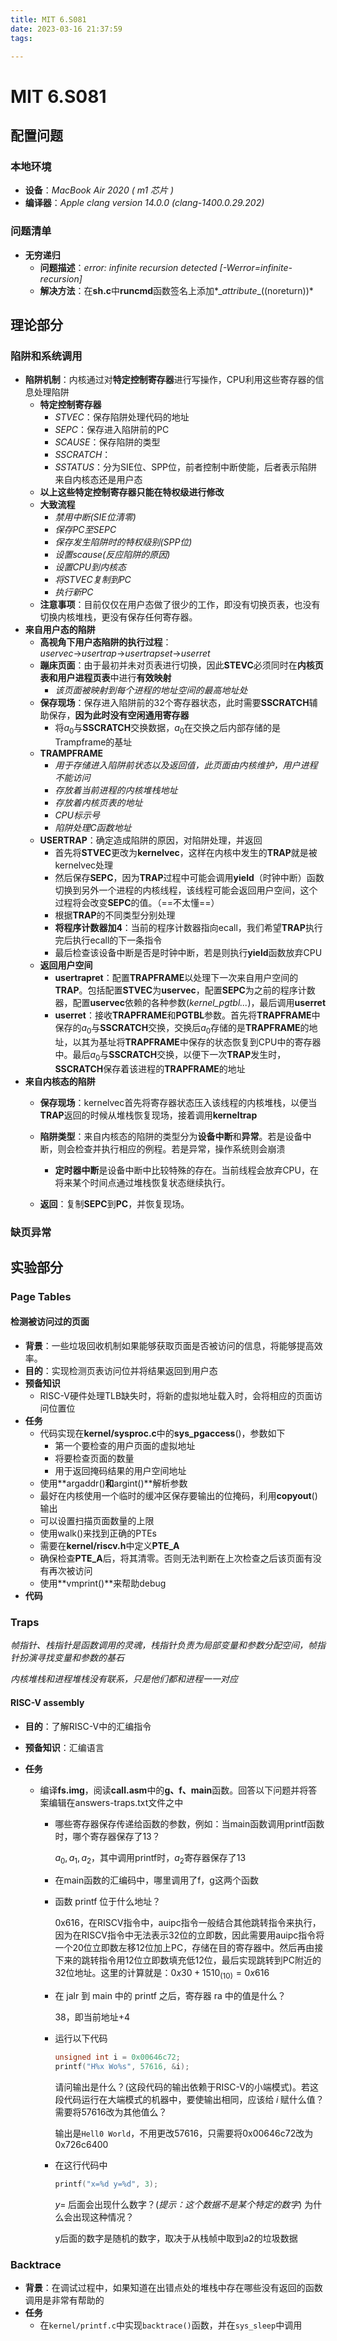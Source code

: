 ```yaml
---
title: MIT 6.S081
date: 2023-03-16 21:37:59
tags:

---
```


# MIT 6.S081

## 配置问题

### **本地环境**

* **设备**：*MacBook Air 2020 ( m1 芯片 )*
* **编译器**：*Apple clang version 14.0.0 (clang-1400.0.29.202)*

### 问题清单

* **无穷递归**
  * **问题描述**：*error: infinite recursion detected [-Werror=infinite-recursion]*
  * **解决方法**：在**sh.c**中**runcmd**函数签名上添加*\__attribute__((noreturn))*

## 理论部分

### 陷阱和系统调用

* **陷阱机制**：内核通过对**特定控制寄存器**进行写操作，CPU利用这些寄存器的信息处理陷阱
  * **特定控制寄存器**
    * *STVEC*：保存陷阱处理代码的地址
    * *SEPC*：保存进入陷阱前的PC
    * *SCAUSE*：保存陷阱的类型
    * *SSCRATCH*：
    * *SSTATUS*：分为SIE位、SPP位，前者控制中断使能，后者表示陷阱来自内核态还是用户态
  * **以上这些特定控制寄存器只能在特权级进行修改**
  * **大致流程**
    * *禁用中断(SIE位清零)*
    * *保存PC至SEPC*
    * *保存发生陷阱时的特权级别(SPP位)*
    * *设置scause(反应陷阱的原因)*
    * *设置CPU到内核态*
    * *将STVEC复制到PC*
    * *执行新PC*
  * **注意事项**：目前仅仅在用户态做了很少的工作，即没有切换页表，也没有切换内核堆栈，更没有保存任何寄存器。
* **来自用户态的陷阱**
  * **高视角下用户态陷阱的执行过程**：*uservec*$\to$*usertrap*$\to$*usertrapset*$\to$*userret*
  * **蹦床页面**：由于最初并未对页表进行切换，因此**STEVC**必须同时在**内核页表和用户进程页表**中进行**有效映射**
    * *该页面被映射到每个进程的地址空间的最高地址处*
  * **保存现场**：保存进入陷阱前的32个寄存器状态，此时需要**SSCRATCH**辅助保存，**因为此时没有空闲通用寄存器**
    * 将$a_0$与**SSCRATCH**交换数据，$a_0$在交换之后内部存储的是Trampframe的基址
  * **TRAMPFRAME**
    * *用于存储进入陷阱前状态以及返回值，此页面由内核维护，用户进程不能访问*
    * *存放着当前进程的内核堆栈地址*
    * *存放着内核页表的地址*
    * *CPU标示号*
    * *陷阱处理C函数地址*
  * **USERTRAP**：确定造成陷阱的原因，对陷阱处理，并返回
    * 首先将**STVEC**更改为**kernelvec**，这样在内核中发生的**TRAP**就是被kernelvec处理
    * 然后保存**SEPC**，因为**TRAP**过程中可能会调用**yield**（时钟中断）函数切换到另外一个进程的内核线程，该线程可能会返回用户空间，这个过程将会改变**SEPC**的值。（==不太懂==）
    * 根据**TRAP**的不同类型分别处理
    * **将程序计数器加4**：当前的程序计数器指向ecall，我们希望**TRAP**执行完后执行ecall的下一条指令
    * 最后检查该设备中断是否是时钟中断，若是则执行**yield**函数放弃CPU
  * **返回用户空间**
    * **usertrapret**：配置**TRAPFRAME**以处理下一次来自用户空间的**TRAP**。包括配置**STVEC**为**uservec**，配置**SEPC**为之前的程序计数器，配置**uservec**依赖的各种参数(*kernel_pgtbl...*)，最后调用**userret**
    * **userret**：接收**TRAPFRAME**和**PGTBL**参数。首先将**TRAPFRAME**中保存的$a_0$与**SSCRATCH**交换，交换后$a_0$存储的是**TRAPFRAME**的地址，以其为基址将**TRAPFRAME**中保存的状态恢复到CPU中的寄存器中。最后$a_0$与**SSCRATCH**交换，以便下一次**TRAP**发生时，**SSCRATCH**保存着该进程的**TRAPFRAME**的地址
* **来自内核态的陷阱**
  * **保存现场**：kernelvec首先将寄存器状态压入该线程的内核堆栈，以便当**TRAP**返回的时候从堆栈恢复现场，接着调用**kerneltrap**
  * **陷阱类型**：来自内核态的陷阱的类型分为**设备中断**和**异常**。若是设备中断，则会检查并执行相应的例程。若是异常，操作系统则会崩溃
    * **定时器中断**是设备中断中比较特殊的存在。当前线程会放弃CPU，在将来某个时间点通过堆栈恢复状态继续执行。
  
  * **返回**：复制**SEPC**到**PC**，并恢复现场。
  

### 缺页异常



## 实验部分

### Page Tables

#### 检测被访问过的页面

* **背景**：一些垃圾回收机制如果能够获取页面是否被访问的信息，将能够提高效率。
* **目的**：实现检测页表访问位并将结果返回到用户态
* **预备知识**
  * RISC-V硬件处理TLB缺失时，将新的虚拟地址载入时，会将相应的页面访问位置位
* **任务**
  * 代码实现在**kernel/sysproc.c**中的**sys_pgaccess**()，参数如下
    * 第一个要检查的用户页面的虚拟地址
    * 将要检查页面的数量
    * 用于返回掩码结果的用户空间地址
  * 使用**argaddr()**和**argint()**解析参数
  * 最好在内核使用一个临时的缓冲区保存要输出的位掩码，利用**copyout**()输出
  * 可以设置扫描页面数量的上限
  * 使用walk()来找到正确的PTEs
  * 需要在**kernel/riscv.h**中定义**PTE_A**
  * 确保检查**PTE_A**后，将其清零。否则无法判断在上次检查之后该页面有没有再次被访问
  * 使用**vmprint()**来帮助debug
* **代码**

### Traps

*帧指针、栈指针是函数调用的灵魂，栈指针负责为局部变量和参数分配空间，帧指针扮演寻找变量和参数的基石*

*内核堆栈和进程堆栈没有联系，只是他们都和进程一一对应*

#### RISC-V assembly

* **目的**：了解RISC-V中的汇编指令

* **预备知识**：汇编语言

* **任务**
  * 编译**fs.img**，阅读**call.asm**中的**g、f、main**函数。回答以下问题并将答案编辑在answers-traps.txt文件之中
    * 哪些寄存器保存传递给函数的参数，例如：当main函数调用printf函数时，哪个寄存器保存了13？
    
      $a_0,a_1,a_2$，其中调用printf时，$a_2$寄存器保存了13
    
    * 在main函数的汇编码中，哪里调用了f，g这两个函数
    
    * 函数 printf 位于什么地址？
    
      0x616，在RISCV指令中，auipc指令一般结合其他跳转指令来执行，因为在RISCV指令中无法表示32位的立即数，因此需要用auipc指令将一个20位立即数左移12位加上PC，存储在目的寄存器中。然后再由接下来的跳转指令用12位立即数填充低12位，最后实现跳转到PC附近的32位地址。这里的计算就是：$0x30+1510_{(10)}=0x616$
    
    * 在 jalr 到 main 中的 printf 之后，寄存器 ra 中的值是什么？
    
      38，即当前地址+4
    
    * 运行以下代码
    
      ```C
      unsigned int i = 0x00646c72;
      printf("H%x Wo%s", 57616, &i);
      ```
    
      请问输出是什么？(这段代码的输出依赖于RISC-V的小端模式)。若这段代码运行在大端模式的机器中，要使输出相同，应该给$\;i\;$赋什么值？需要将57616改为其他值么？
    
      输出是`Hell0 World`，不用更改57616，只需要将0x00646c72改为0x726c6400
    
    * 在这行代码中
    
      ```C
      printf("x=%d y=%d", 3);
      ```
    
      $y=\;$后面会出现什么数字？(*提示：这个数据不是某个特定的数字*) 为什么会出现这种情况？
    
      y后面的数字是随机的数字，取决于从栈帧中取到a2的垃圾数据

### Backtrace

* **背景**：在调试过程中，如果知道在出错点处的堆栈中存在哪些没有返回的函数调用是非常有帮助的
* **任务**
  * 在`kernel/printf.c`中实现`backtrace()`函数，并在`sys_sleep`中调用
